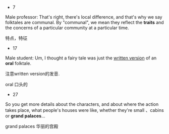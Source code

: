 * 7

Male professor: That's right, there's local difference, and that's why 
we say folktales are communal. By "communal", we mean they reflect the 
**traits** and the concerns of a particular community at a particular time.

特点，特征



* 17

Male student: Um, I thought a fairy tale was just the <u>written version</u> of an **oral** folktale.

注意written version的发音.

oral      口头的



* 27

So you get more details about the characters, and about where the action takes place, what people's houses were like, whether they're small 、cabins or **grand palaces**...

grand palaces            华丽的宫殿


